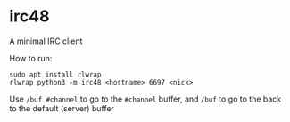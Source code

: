 # irc48

A minimal IRC client

How to run:

```
sudo apt install rlwrap
rlwrap python3 -m irc48 <hostname> 6697 <nick>
```

Use `/buf #channel` to go to the `#channel` buffer, and `/buf` to go to the back to 
the default (server) buffer
